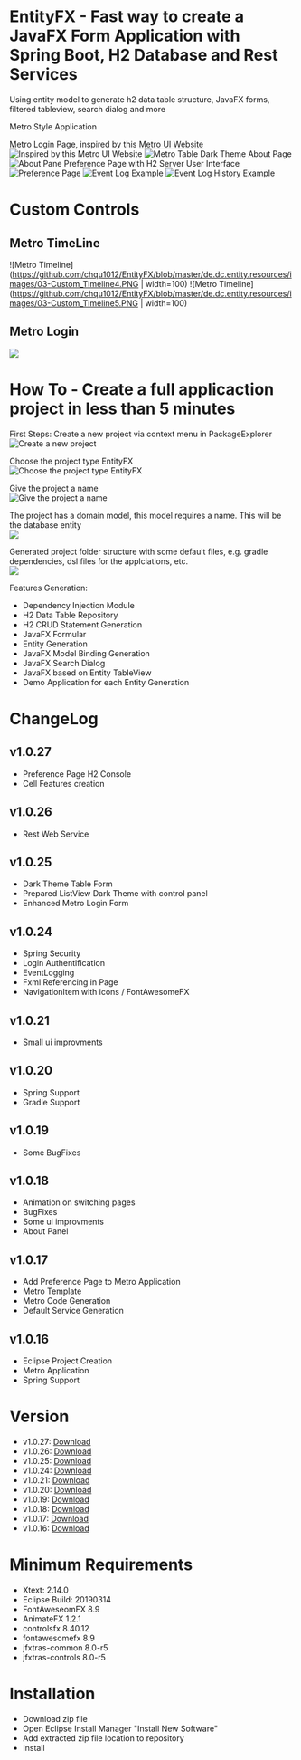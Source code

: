# EntityFX - Fast way to create a JavaFX Form Application with Spring Boot, H2 Database and Rest Services
Using entity model to generate h2 data table structure, JavaFX forms, filtered tableview, search dialog and more

Metro Style Application

Metro Login Page, inspired by this [Metro UI Website](http://thevectorlab.net/metrolab/lock.html)
![Inspired by this [Metro UI Website](http://thevectorlab.net/metrolab/lock.html)](https://github.com/chqu1012/EntityFX/blob/master/de.dc.entity.resources/images/02-Metro_Login.PNG)
![Metro Table Dark Theme](https://github.com/chqu1012/EntityFX/blob/master/de.dc.entity.resources/images/02-Metro_DarkTheme.PNG)
About Page
![About Pane](https://github.com/chqu1012/EntityFX/blob/master/de.dc.entity.resources/images/02_About-Pane.PNG)
Preference Page with H2 Server User Interface
![Preference Page](https://github.com/chqu1012/EntityFX/blob/master/de.dc.entity.resources/images/02_H2_Console_Access.PNG)
![Event Log Example](https://github.com/chqu1012/EntityFX/blob/master/de.dc.entity.resources/images/02_EventLog-Dsl.PNG)
![Event Log History Example](https://github.com/chqu1012/EntityFX/blob/master/de.dc.entity.resources/images/02_EventLogHistory-Dsl.PNG)

# Custom Controls
## Metro TimeLine
![Metro Timeline](https://github.com/chqu1012/EntityFX/blob/master/de.dc.entity.resources/images/03-Custom_Timeline4.PNG | width=100)
![Metro Timeline](https://github.com/chqu1012/EntityFX/blob/master/de.dc.entity.resources/images/03-Custom_Timeline5.PNG | width=100)
## Metro Login 
![](https://github.com/chqu1012/EntityFX/blob/master/de.dc.entity.resources/images/03-Custom_Login.PNG)

# How To - Create a full applicaction project in less than 5 minutes
First Steps:
Create a new project via context menu in PackageExplorer\
![Create a new project](https://github.com/chqu1012/EntityFX/blob/master/de.dc.entity.resources/images/04-Tutorial_CreateProject.png)

Choose the project type EntityFX\
![Choose the project type EntityFX](https://github.com/chqu1012/EntityFX/blob/master/de.dc.entity.resources/images/04-Tutorial_ChooseProject.png)

Give the project a name\
![Give the project a name](https://github.com/chqu1012/EntityFX/blob/master/de.dc.entity.resources/images/04-Tutorial_ProjectName.png)

The project has a domain model, this model requires a name. This will be the database entity\
![](https://github.com/chqu1012/EntityFX/blob/master/de.dc.entity.resources/images/04-Tutorial_ModelName.png)

Generated project folder structure with some default files, e.g. gradle dependencies, dsl files for the applciations, etc.\
![](https://github.com/chqu1012/EntityFX/blob/master/de.dc.entity.resources/images/04-Tutorial_GenerateProject.png)

Features Generation:
* Dependency Injection Module
* H2 Data Table Repository
* H2 CRUD Statement Generation
* JavaFX Formular
* Entity Generation
* JavaFX Model Binding Generation
* JavaFX Search Dialog
* JavaFX based on Entity TableView
* Demo Application for each Entity Generation

# ChangeLog
## v1.0.27
* Preference Page H2 Console
* Cell Features creation
## v1.0.26
* Rest Web Service
## v1.0.25
* Dark Theme Table Form
* Prepared ListView Dark Theme with control panel
* Enhanced Metro Login Form
## v1.0.24
* Spring Security
* Login Authentification
* EventLogging
* Fxml Referencing in Page
* NavigationItem with icons / FontAwesomeFX
## v1.0.21
* Small ui improvments
## v1.0.20
* Spring Support
* Gradle Support
## v1.0.19
* Some BugFixes
## v1.0.18
* Animation on switching pages
* BugFixes
* Some ui improvments
* About Panel
## v1.0.17
* Add Preference Page to Metro Application
* Metro Template
* Metro Code Generation
* Default Service Generation
## v1.0.16
* Eclipse Project Creation
* Metro Application
* Spring Support

# Version
* v1.0.27: [Download](https://github.com/chqu1012/EntityFX/blob/master/de.dc.entity.resources/builds/de.dc.entity.lang.update-v1.0.27.zip)
* v1.0.26: [Download](https://github.com/chqu1012/EntityFX/blob/master/de.dc.entity.resources/builds/de.dc.entity.lang.update-v1.0.26.zip)
* v1.0.25: [Download](https://github.com/chqu1012/EntityFX/blob/master/de.dc.entity.resources/builds/de.dc.entity.lang.update-v1.0.25.zip)
* v1.0.24: [Download](https://github.com/chqu1012/EntityFX/blob/master/de.dc.entity.resources/builds/de.dc.entity.lang.update-v1.0.24.zip)
* v1.0.21: [Download](https://github.com/chqu1012/EntityFX/blob/master/de.dc.entity.resources/builds/de.dc.entity.lang.update-v1.0.21.zip)
* v1.0.20: [Download](https://github.com/chqu1012/EntityFX/blob/master/de.dc.entity.resources/builds/de.dc.entity.lang.update-v1.0.20.zip)
* v1.0.19: [Download](https://github.com/chqu1012/EntityFX/blob/master/de.dc.entity.resources/builds/de.dc.entity.lang.update-v1.0.19.zip)
* v1.0.18: [Download](https://github.com/chqu1012/EntityFX/blob/master/de.dc.entity.resources/builds/de.dc.entity.lang.update-v1.0.18.zip)
* v1.0.17: [Download](https://github.com/chqu1012/EntityFX/blob/master/de.dc.entity.resources/builds/de.dc.entity.lang.update-v1.0.17.zip)
* v1.0.16: [Download](https://github.com/chqu1012/EntityFX/blob/master/de.dc.entity.resources/builds/de.dc.entity.lang.update-v1.0.16.zip)

# Minimum Requirements
* Xtext: 2.14.0
* Eclipse Build: 20190314 
* FontAweseomFX 8.9
* AnimateFX 1.2.1
* controlsfx 8.40.12
* fontawesomefx 8.9
* jfxtras-common 8.0-r5
* jfxtras-controls 8.0-r5

# Installation
* Download zip file
* Open Eclipse Install Manager "Install New Software"
* Add extracted zip file location to repository
* Install
